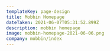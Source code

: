 ```yaml
---
templateKey: page-design
title: Mobbin Homepage
dateTaken: 2021-06-07T05:31:52.899Z
description: mobbin homepage
image: mobbin-homepage-2021-06-06.png
company: mobbin/index
---
```

